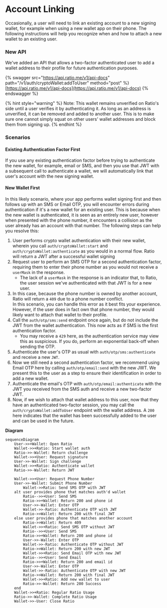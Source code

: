 # Account Linking

Occasionally, a user will need to link an existing account to a new signing wallet, for example when using a new wallet app on their phone. The following instructions will help you recognize when and how to attach a new wallet to an existing user.

### New API

We've added an API that allows a two-factor authenticated user to add a wallet address to their profile for future authentication purposes.&#x20;

{% swagger src="https://api.ratio.me/v1/api-docs" path="/v1/auth/cryptoWallet:addToUser" method="post" %}
[https://api.ratio.me/v1/api-docs](https://api.ratio.me/v1/api-docs)
{% endswagger %}

{% hint style="warning" %}
Note: This wallet remains unverified on Ratio's side until a user verifies it by authenticating it. As long as an address is unverified, it can be removed and added to another user. This is to make sure one cannot simply squat on other users' wallet addresses and block them from signing up.
{% endhint %}

### Scenarios

#### Existing Authentication Factor First

If you use any existing authentication factor before trying to authenticate the new wallet, for example, email or SMS, and then you use that JWT with a subsequent call to authenticate a wallet, we will automatically link that user's account with the new signing wallet.

#### New Wallet First

In this likely scenario, where your app performs wallet signing first and then follows up with an SMS or Email OTP, you will encounter errors during authentication if it's a new wallet for an existing user. This is because when the new wallet is authenticated, it is seen as an entirely new user, however when presented with the phone number, it encounters a collision as the user already has an account with that number. The following steps can help you resolve this:

1. User performs crypto wallet authentication with their new wallet, wherein you call `auth/cryptoWallet:start` and `auth/cryptoWallet:authenticate` as you would in a normal flow. Ratio will return a JWT after a successful wallet signing
2. Request user to perform an SMS OTP for a second authentication factor, requiring them to enter their phone number as you would not receive a `userMask` in the response.
   * The lack of a `userMask` in the response is an indicator that, to Ratio, the user session we've authenticated with that JWT is for a new user.
3. In this case, because the phone number is owned by another account, Ratio will return a `409` due to a phone number conflict.\
   In this scenario, you can handle this error as it best fits your experience. However, if the user does in fact own that phone number, they would likely want to attach that wallet to their profile.
4. Call the `auth/otp/sms:send` endpoint once again, but do not include the JWT from the wallet authentication. This now acts as if SMS is the first authentication factor.
   * You may receive a `429` here, as the authentication service may view this as suspicious. If you do, perform an exponential back-off when sending the OTP.
5. Authenticate the user's OTP as usual with `auth/otp/sms:authenticate` and receive a new `JWT`.
6. Now we still need a second authentication factor, we recommend using Email OTP here by calling `auth/otp/email:send` with the new JWT. We present this to the user as a step to ensure their identification in order to add a new wallet.
7. Authenticate the email's OTP with `auth/otp/email:authenticate` with the JWT you received from the SMS auth and receive a new two-factor JWT.
8. Now, if we wish to attach that wallet address to this user, now that they have an authenticated two-factor session, you may call the `auth/cryptoWallet:addToUser` endpoint with the wallet address. A `200` here indicates that the wallet has been successfully added to the user and can be used in the future.

**Diagram**

```mermaid
sequenceDiagram
    User->>+Wallet: Open Ratio
    Wallet->>+Ratio: Start wallet auth
    Ratio->>-Wallet: Return challenge
    Wallet->>+User: Request signature
    User->>-Wallet: Sign challenge
    Wallet->>+Ratio: Authenticate wallet
    Ratio->>-Wallet: Return JWT

    Wallet->>+User: Request Phone Number
    User->>-Wallet: Submit Phone Number
        Wallet->>Ratio: Send SMS OTP with JWT
    alt user provides phone that matches auth'd wallet
        Ratio-->>+User: Send SMS
        Ratio->>+Wallet: Return 200 and phone id
        User->>-Wallet: Enter OTP
        Wallet->>-Ratio: Authenticate OTP with JWT
        Ratio->>Wallet: Return 200 with final JWT
    else user provides phone that matches another account
        Ratio->>Wallet: Return 409
        Wallet->>+Ratio: Send SMS OTP without JWT
        Ratio-->>+User: Send SMS
        Ratio->>+Wallet: Return 200 and phone id
        User->>-Wallet: Enter OTP
        Wallet->>-Ratio: Authenticate OTP without JWT
        Ratio->>Wallet: Return 200 with new JWT
        Wallet->>+Ratio: Send Email OTP with new JWT
        Ratio-->>+User: Send Email
        Ratio->>+Wallet: Return 200 and email id
        User->>-Wallet: Enter OTP
        Wallet->>-Ratio: Authenticate OTP with new JWT
        Ratio->>Wallet: Return 200 with final JWT
        Wallet->>+Ratio: Add new wallet to user
        Ratio->>-Wallet: Return 200 Success
    end
    Wallet->>+Ratio: Regular Ratio Usage
    Ratio->>-Wallet: Complete Ratio Usage
    Wallet->>-User: Close Ratio
```

